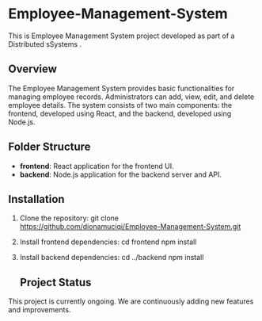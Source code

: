 # Employee-Management-System


This is  Employee Management System project  developed as part of a Distributed sSystems .

## Overview

The Employee Management System provides basic functionalities for managing employee records. Administrators can add, view, edit, and delete employee details. The system consists of two main components: the frontend, developed using React, and the backend, developed using Node.js.

## Folder Structure

- **frontend**: React application for the frontend UI.
- **backend**: Node.js application for the backend server and API.


## Installation

1. Clone the repository: git clone https://github.com/dionamuciqi/Employee-Management-System.git
2. Install frontend dependencies:
    cd frontend
    npm install
3. Install backend dependencies:
    cd ../backend
     npm install

   ## Project Status

This project is currently ongoing. We are continuously adding new features and improvements. 



   


